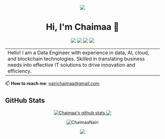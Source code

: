 <p align="center">
  <img src="https://capsule-render.vercel.app/api?type=waving&color=gradient&text=Hello!&height=100&section=header"/>
</p>
<h1 align="center">Hi, I'm Chaimaa 👋</h1>
<p align="center">
    <a href="https://www.linkedin.com/in/chaimaa-nairi-4a9840159/"><img src="https://img.shields.io/badge/linkedin-%230177B5?style=flat&logo=linkedin&logoColor=white"/></a>
    <a href="https://twitter.com/ChaimaaNairi"><img src="https://img.shields.io/badge/twitter-%231FA1F1?style=flat&logo=twitter&logoColor=white"/></a>
    <a href="https://medium.com/@chaimaanairi"><img src="https://img.shields.io/badge/medium-%2312100E?style=flat&logo=medium&logoColor=white"/></a>
    <a href="https://www.credly.com/users/chaimaa-nairi"><img src="https://img.shields.io/badge/credly-%230072B0?style=flat&logo=credly&logoColor=white"/></a>
</p>

<table>
  <tr>
    <td>
      Hello! I am a Data Engineer with experience in data, AI, cloud, and blockchain technologies. Skilled in translating business needs into effective IT solutions to drive innovation and efficiency.
    </td>
  </tr>
</table>


📫 **How to reach me**: [nairichaimaa@gmail.com](mailto:nairichaimaa@gmail.com)


<h2> GitHub Stats</h2>

<div align="center"> 

<a href="https://github.com/ChaimaaNairi/github-readme-stats">
  <img align="center" src="https://github-readme-stats.vercel.app/api?username=ChaimaaNairi&show_icons=true&include_all_commits=true&theme=buefy&hide_border=true" alt="Chaimaa's github stats" />
</a> 

<a href="https://github.com/ChaimaaNairi/github-readme-stats">
  <img align="center" src="https://github-readme-stats.vercel.app/api/top-langs/?username=ChaimaaNairi&layout=compact&theme=buefy&hide_border=true" />
</a> 
<p><img align="center" src="https://github-readme-streak-stats.herokuapp.com/?user=ChaimaaNairi&" alt="ChaimaaNairi" /></p>

</div>



<p align="center">
  <img src="https://capsule-render.vercel.app/api?type=waving&color=gradient&section=footer"/>
</p>
